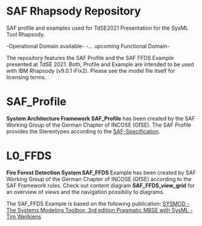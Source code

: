 # SAF Rhapsody Repository
SAF profile and examples used for TdSE2021 Presentation for the SysML Tool Rhapsody. 

-Operational Domain available-
-... upcoming Functional Domain-

The repository features the SAF Profile and the SAF FFDS Example presented at TdSE 2021. Both, Profile and Example are intended to be used with IBM Rhapsody (v9.0.1 iFix2). Please see the model file itself for licensing terms.

# SAF_Profile
**System Architecture Framework SAF_Profile** has been created by the SAF Working Group of the German Chapter of INCOSE (GfSE). The SAF Profile provides the Stereotypes according to the [SAF-Specification](https://github.com/GfSE/SAF-Specification).

# L0_FFDS
**Fire Forest Detection System SAF_FFDS** Example has been created by SAF Working Group of the German Chapter of INCOSE (GfSE) according to the SAF Framework rules. Check out content diagram **SAF_FFDS_view_grid** for an overview of views and the navigation possibiliy to diagrams.

The SAF_FFDS Example is based on the following publication: [SYSMOD - The Systems Modeling Toolbox, 3rd edition Pragmatic MBSE with SysML - Tim Weilkiens](https://www.oose.de/nuetzliches/sysmod-the-systems-modeling-toolbox/)
